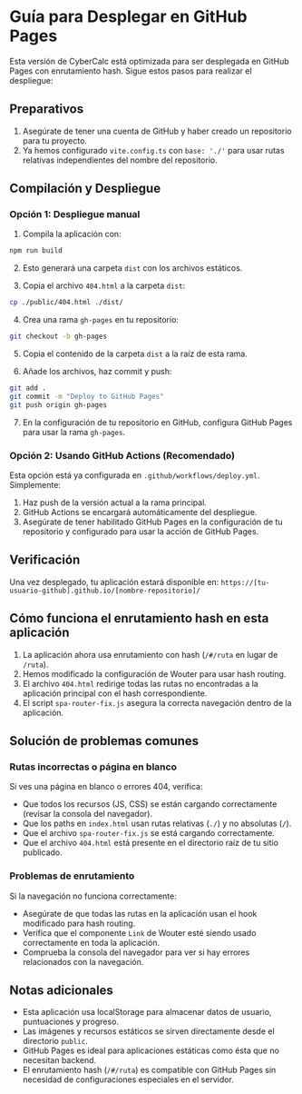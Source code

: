 # Guía para Desplegar en GitHub Pages

Esta versión de CyberCalc está optimizada para ser desplegada en GitHub Pages con enrutamiento hash. Sigue estos pasos para realizar el despliegue:

## Preparativos

1. Asegúrate de tener una cuenta de GitHub y haber creado un repositorio para tu proyecto.
2. Ya hemos configurado `vite.config.ts` con `base: './'` para usar rutas relativas independientes del nombre del repositorio.

## Compilación y Despliegue

### Opción 1: Despliegue manual

1. Compila la aplicación con:
```bash
npm run build
```

2. Esto generará una carpeta `dist` con los archivos estáticos.

3. Copia el archivo `404.html` a la carpeta `dist`:
```bash
cp ./public/404.html ./dist/
```

4. Crea una rama `gh-pages` en tu repositorio:
```bash
git checkout -b gh-pages
```

5. Copia el contenido de la carpeta `dist` a la raíz de esta rama.

6. Añade los archivos, haz commit y push:
```bash
git add .
git commit -m "Deploy to GitHub Pages"
git push origin gh-pages
```

7. En la configuración de tu repositorio en GitHub, configura GitHub Pages para usar la rama `gh-pages`.

### Opción 2: Usando GitHub Actions (Recomendado)

Esta opción está ya configurada en `.github/workflows/deploy.yml`. Simplemente:

1. Haz push de la versión actual a la rama principal.
2. GitHub Actions se encargará automáticamente del despliegue.
3. Asegúrate de tener habilitado GitHub Pages en la configuración de tu repositorio y configurado para usar la acción de GitHub Pages.

## Verificación

Una vez desplegado, tu aplicación estará disponible en:
`https://[tu-usuario-github].github.io/[nombre-repositorio]/`

## Cómo funciona el enrutamiento hash en esta aplicación

1. La aplicación ahora usa enrutamiento con hash (`/#/ruta` en lugar de `/ruta`).
2. Hemos modificado la configuración de Wouter para usar hash routing.
3. El archivo `404.html` redirige todas las rutas no encontradas a la aplicación principal con el hash correspondiente.
4. El script `spa-router-fix.js` asegura la correcta navegación dentro de la aplicación.

## Solución de problemas comunes

### Rutas incorrectas o página en blanco

Si ves una página en blanco o errores 404, verifica:
- Que todos los recursos (JS, CSS) se están cargando correctamente (revisar la consola del navegador).
- Que los paths en `index.html` usan rutas relativas (`./`) y no absolutas (`/`).
- Que el archivo `spa-router-fix.js` se está cargando correctamente.
- Que el archivo `404.html` está presente en el directorio raíz de tu sitio publicado.

### Problemas de enrutamiento

Si la navegación no funciona correctamente:
- Asegúrate de que todas las rutas en la aplicación usan el hook modificado para hash routing.
- Verifica que el componente `Link` de Wouter esté siendo usado correctamente en toda la aplicación.
- Comprueba la consola del navegador para ver si hay errores relacionados con la navegación.

## Notas adicionales

- Esta aplicación usa localStorage para almacenar datos de usuario, puntuaciones y progreso.
- Las imágenes y recursos estáticos se sirven directamente desde el directorio `public`.
- GitHub Pages es ideal para aplicaciones estáticas como ésta que no necesitan backend.
- El enrutamiento hash (`/#/ruta`) es compatible con GitHub Pages sin necesidad de configuraciones especiales en el servidor.